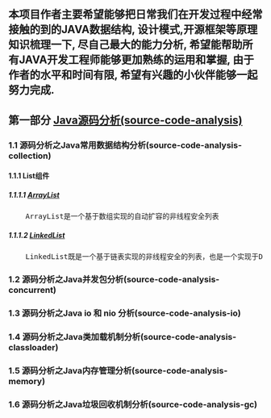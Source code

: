 ## 本项目作者主要希望能够把日常我们在开发过程中经常接触的到的JAVA数据结构, 设计模式,开源框架等原理知识梳理一下, 尽自己最大的能力分析, 希望能帮助所有JAVA开发工程师能够更加熟练的运用和掌握, 由于作者的水平和时间有限, 希望有兴趣的小伙伴能够一起努力完成.

## 第一部分 [Java源码分析(source-code-analysis)](https://github.com/coutPKprintf/JavaAdvance/blob/master/docs/source-code-analysis-readme.md)

### 1.1 源码分析之Java常用数据结构分析(source-code-analysis-collection)

#### 1.1.1 List组件
#####  1.1.1.1 [ArrayList](https://github.com/coutPKprintf/JavaAdvance/blob/master/source-code-analysis/source-code-analysis-collection/src/main/java/com/alpha/source/code/list/ArrayList/ArrayList.md)
<pre>
    ArrayList是一个基于数组实现的自动扩容的非线程安全列表
</pre>

##### 1.1.1.2 [LinkedList](https://github.com/coutPKprintf/JavaAdvance/blob/master/source-code-analysis/source-code-analysis-collection/src/main/java/com/alpha/source/code/list/LinkedList/LinkedList.md)
<pre>
    LinkedList既是一个基于链表实现的非线程安全的列表，也是一个实现于Deque的双端队列
</pre>

### 1.2 源码分析之Java并发包分析(source-code-analysis-concurrent)

### 1.3 源码分析之Java io 和 nio 分析(source-code-analysis-io)

### 1.4 源码分析之Java类加载机制分析(source-code-analysis-classloader)

### 1.5 源码分析之Java内存管理分析(source-code-analysis-memory)

### 1.6 源码分析之Java垃圾回收机制分析(source-code-analysis-gc)